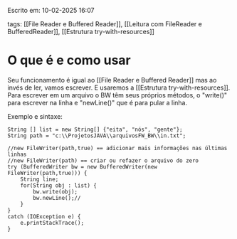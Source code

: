 Escrito em: 10-02-2025 16:07

tags: [[File Reader e Buffered Reader]], [[Leitura com FileReader e BufferedReader]], [[Estrutura try-with-resources]]
# O que é e como usar
Seu funcionamento é igual ao [[File Reader e Buffered Reader]] mas ao invés de ler, vamos escrever. E usaremos a [[Estrutura try-with-resources]].
Para escrever em um arquivo o BW têm seus próprios métodos, o "write()" para escrever na linha e "newLine()" que é para pular a linha.

Exemplo e sintaxe: 
```
String [] list = new String[] {"eita", "nós", "gente"};
String path = "c:\\ProjetosJAVA\\arquivosFW_BW\\in.txt";

//new FileWriter(path,true) == adicionar mais informações nas últimas linhas
//new FileWriter(path) == criar ou refazer o arquivo do zero
try (BufferedWriter bw = new BufferedWriter(new FileWriter(path,true))) {
	String line;
	for(String obj : list) {
		bw.write(obj);
		bw.newLine();//
	}
} 
catch (IOException e) {
	e.printStackTrace();
}
```
